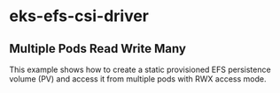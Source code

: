 # eks-efs-csi-driver

## Multiple Pods Read Write Many 
This example shows how to create a static provisioned EFS persistence volume (PV) and access it from multiple pods with RWX access mode.
